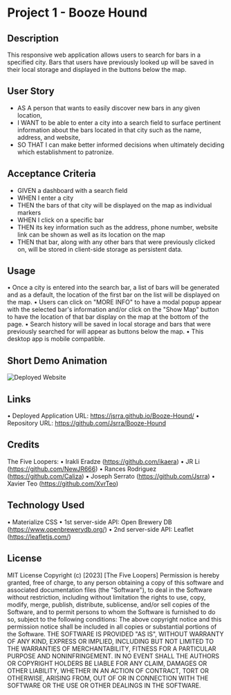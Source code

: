 # Project 1 - Booze Hound

## Description

This responsive web application allows users to search for bars in a specified city. Bars that users have previously looked up will be saved in their local storage and displayed in the buttons below the map.

## User Story

- AS A person that wants to easily discover new bars in any given location,
- I WANT to be able to enter a city into a search field to surface pertinent information about the bars located in that city such as the name, address, and website,
- SO THAT I can make better informed decisions when ultimately deciding which establishment to patronize.

## Acceptance Criteria

- GIVEN a dashboard with a search field
- WHEN I enter a city
- THEN the bars of that city will be displayed on the map as individual markers
- WHEN I click on a specific bar
- THEN its key information such as the address, phone number, website link can be shown as well as its location on the map
- THEN that bar, along with any other bars that were previously clicked on, will be stored in client-side storage as persistent data.

## Usage

• Once a city is entered into the search bar, a list of bars will be generated and as a default, the location of the first bar on the list will be displayed on the map.
• Users can click on "MORE INFO" to have a modal popup appear with the selected bar's information and/or click on the "Show Map" button to have the location of that bar display on the map at the bottom of the page.
• Search history will be saved in local storage and bars that were previously searched for will appear as buttons below the map.
• This desktop app is mobile compatible.

## Short Demo Animation
![Deployed Website](./assets/animation.gif)

## Links

• Deployed Application URL: https://jsrra.github.io/Booze-Hound/
• Repository URL: https://github.com/Jsrra/Booze-Hound

## Credits

The Five Loopers:
• Irakli Eradze (https://github.com/ikaera)
• JR Li (https://github.com/NewJR666)
• Rances Rodriguez (https://github.com/Caliza)
• Joseph Serrato (https://github.com/Jsrra)
• Xavier Teo (https://github.com/XvrTeo)

## Technology Used

• Materialize CSS
• 1st server-side API: Open Brewery DB (https://www.openbrewerydb.org/)
• 2nd server-side API: Leaflet (https://leafletjs.com/)

## License

MIT License
Copyright (c) [2023] [The Five Loopers]
Permission is hereby granted, free of charge, to any person obtaining a copy
of this software and associated documentation files (the "Software"), to deal
in the Software without restriction, including without limitation the rights
to use, copy, modify, merge, publish, distribute, sublicense, and/or sell
copies of the Software, and to permit persons to whom the Software is
furnished to do so, subject to the following conditions:
The above copyright notice and this permission notice shall be included in all
copies or substantial portions of the Software.
THE SOFTWARE IS PROVIDED "AS IS", WITHOUT WARRANTY OF ANY KIND, EXPRESS OR
IMPLIED, INCLUDING BUT NOT LIMITED TO THE WARRANTIES OF MERCHANTABILITY,
FITNESS FOR A PARTICULAR PURPOSE AND NONINFRINGEMENT. IN NO EVENT SHALL THE
AUTHORS OR COPYRIGHT HOLDERS BE LIABLE FOR ANY CLAIM, DAMAGES OR OTHER
LIABILITY, WHETHER IN AN ACTION OF CONTRACT, TORT OR OTHERWISE, ARISING FROM,
OUT OF OR IN CONNECTION WITH THE SOFTWARE OR THE USE OR OTHER DEALINGS IN THE
SOFTWARE.
